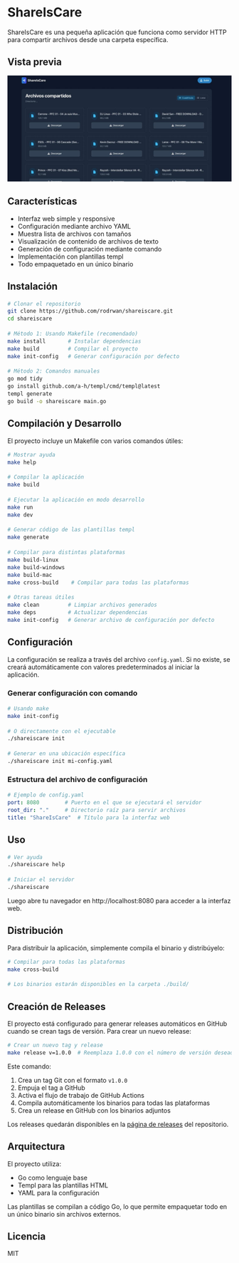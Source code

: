 # ShareIsCare

ShareIsCare es una pequeña aplicación que funciona como servidor HTTP para compartir archivos desde una carpeta específica.

## Vista previa

![Interfaz de ShareIsCare](frontend.jpeg)

## Características

- Interfaz web simple y responsive
- Configuración mediante archivo YAML
- Muestra lista de archivos con tamaños
- Visualización de contenido de archivos de texto
- Generación de configuración mediante comando
- Implementación con plantillas templ 
- Todo empaquetado en un único binario

## Instalación

```bash
# Clonar el repositorio
git clone https://github.com/rodrwan/shareiscare.git
cd shareiscare

# Método 1: Usando Makefile (recomendado)
make install       # Instalar dependencias
make build         # Compilar el proyecto
make init-config   # Generar configuración por defecto

# Método 2: Comandos manuales
go mod tidy
go install github.com/a-h/templ/cmd/templ@latest
templ generate
go build -o shareiscare main.go
```

## Compilación y Desarrollo

El proyecto incluye un Makefile con varios comandos útiles:

```bash
# Mostrar ayuda
make help

# Compilar la aplicación
make build

# Ejecutar la aplicación en modo desarrollo
make run
make dev

# Generar código de las plantillas templ
make generate

# Compilar para distintas plataformas
make build-linux
make build-windows
make build-mac
make cross-build    # Compilar para todas las plataformas

# Otras tareas útiles
make clean         # Limpiar archivos generados
make deps          # Actualizar dependencias
make init-config   # Generar archivo de configuración por defecto
```

## Configuración

La configuración se realiza a través del archivo `config.yaml`. Si no existe, se creará automáticamente con valores predeterminados al iniciar la aplicación.

### Generar configuración con comando

```bash
# Usando make
make init-config

# O directamente con el ejecutable
./shareiscare init

# Generar en una ubicación específica
./shareiscare init mi-config.yaml
```

### Estructura del archivo de configuración

```yaml
# Ejemplo de config.yaml
port: 8080        # Puerto en el que se ejecutará el servidor
root_dir: "."     # Directorio raíz para servir archivos
title: "ShareIsCare"  # Título para la interfaz web
```

## Uso

```bash
# Ver ayuda
./shareiscare help

# Iniciar el servidor
./shareiscare
```

Luego abre tu navegador en http://localhost:8080 para acceder a la interfaz web.

## Distribución

Para distribuir la aplicación, simplemente compila el binario y distribúyelo:

```bash
# Compilar para todas las plataformas
make cross-build

# Los binarios estarán disponibles en la carpeta ./build/
```

## Creación de Releases

El proyecto está configurado para generar releases automáticos en GitHub cuando se crean tags de versión. Para crear un nuevo release:

```bash
# Crear un nuevo tag y release
make release v=1.0.0  # Reemplaza 1.0.0 con el número de versión deseado
```

Este comando:
1. Crea un tag Git con el formato `v1.0.0`
2. Empuja el tag a GitHub
3. Activa el flujo de trabajo de GitHub Actions
4. Compila automáticamente los binarios para todas las plataformas
5. Crea un release en GitHub con los binarios adjuntos

Los releases quedarán disponibles en la [página de releases](https://github.com/rodrwan/shareiscare/releases) del repositorio.

## Arquitectura

El proyecto utiliza:
- Go como lenguaje base
- Templ para las plantillas HTML
- YAML para la configuración

Las plantillas se compilan a código Go, lo que permite empaquetar todo en un único binario sin archivos externos.

## Licencia

MIT

